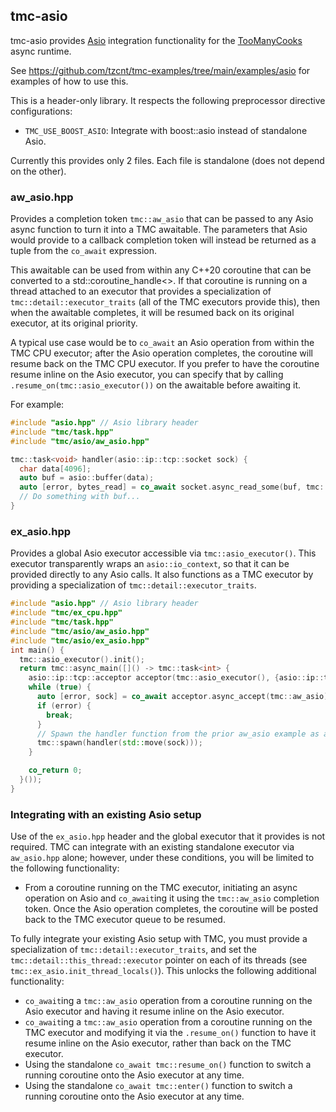 ## tmc-asio
tmc-asio provides [Asio](https://think-async.com/Asio/) integration functionality for the [TooManyCooks](https://github.com/tzcnt/TooManyCooks) async runtime.

See https://github.com/tzcnt/tmc-examples/tree/main/examples/asio for examples of how to use this.

This is a header-only library. It respects the following preprocessor directive configurations:
- `TMC_USE_BOOST_ASIO`: Integrate with boost::asio instead of standalone Asio.

Currently this provides only 2 files. Each file is standalone (does not depend on the other).

### aw_asio.hpp
Provides a completion token `tmc::aw_asio` that can be passed to any Asio async function to turn it into a TMC awaitable. The parameters that Asio would provide to a callback completion token will instead be returned as a tuple from the `co_await` expression.

This awaitable can be used from within any C++20 coroutine that can be converted to a std::coroutine_handle<>. If that coroutine is running on a thread attached to an executor that provides a specialization of `tmc::detail::executor_traits` (all of the TMC executors provide this), then when the awaitable completes, it will be resumed back on its original executor, at its original priority.

A typical use case would be to `co_await` an Asio operation from within the TMC CPU executor; after the Asio operation completes, the coroutine will resume back on the TMC CPU executor. If you prefer to have the coroutine resume inline on the Asio executor, you can specify that by calling `.resume_on(tmc::asio_executor())` on the awaitable before awaiting it.

For example:
```cpp
#include "asio.hpp" // Asio library header
#include "tmc/task.hpp"
#include "tmc/asio/aw_asio.hpp"

tmc::task<void> handler(asio::ip::tcp::socket sock) {
  char data[4096];
  auto buf = asio::buffer(data);
  auto [error, bytes_read] = co_await socket.async_read_some(buf, tmc::aw_asio);
  // Do something with buf...
}
```

### ex_asio.hpp
Provides a global Asio executor accessible via `tmc::asio_executor()`. This executor transparently wraps an `asio::io_context`, so that it can be provided directly to any Asio calls. It also functions as a TMC executor by providing a specialization of `tmc::detail::executor_traits`.

```cpp
#include "asio.hpp" // Asio library header
#include "tmc/ex_cpu.hpp"
#include "tmc/task.hpp"
#include "tmc/asio/aw_asio.hpp"
#include "tmc/asio/ex_asio.hpp"
int main() {
  tmc::asio_executor().init();
  return tmc::async_main([]() -> tmc::task<int> {
    asio::ip::tcp::acceptor acceptor(tmc::asio_executor(), {asio::ip::tcp::v4(), 55555});
    while (true) {
      auto [error, sock] = co_await acceptor.async_accept(tmc::aw_asio);
      if (error) {
        break;
      }
      // Spawn the handler function from the prior aw_asio example as a detached coroutine.
      tmc::spawn(handler(std::move(sock)));
    }

    co_return 0;
  }());
}
```

### Integrating with an existing Asio setup
Use of the `ex_asio.hpp` header and the global executor that it provides is not required. TMC can integrate with an existing standalone executor via `aw_asio.hpp` alone; however, under these conditions, you will be limited to the following functionality:
- From a coroutine running on the TMC executor, initiating an async operation on Asio and `co_await`ing it using the `tmc::aw_asio` completion token. Once the Asio operation completes, the coroutine will be posted back to the TMC executor queue to be resumed.


To fully integrate your existing Asio setup with TMC, you must provide a specialization of `tmc::detail::executor_traits`, and set the `tmc::detail::this_thread::executor` pointer on each of its threads (see `tmc::ex_asio.init_thread_locals()`). This unlocks the following additional functionality:
- `co_await`ing a `tmc::aw_asio` operation from a coroutine running on the Asio executor and having it resume inline on the Asio executor.
- `co_await`ing a `tmc::aw_asio` operation from a coroutine running on the TMC executor and modifying it via the `.resume_on()` function to have it resume inline on the Asio executor, rather than back on the TMC executor.
- Using the standalone `co_await tmc::resume_on()` function to switch a running coroutine onto the Asio executor at any time.
- Using the standalone `co_await tmc::enter()` function to switch a running coroutine onto the Asio executor at any time.
